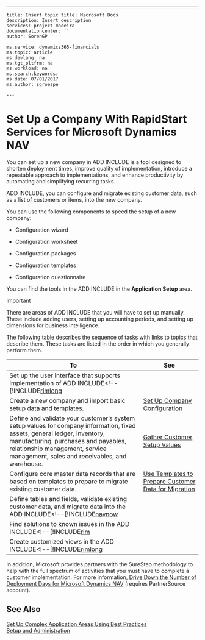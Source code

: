 ---
    title: Insert topic title| Microsoft Docs
    description: Insert description
    services: project-madeira
    documentationcenter: ''
    author: SorenGP

    ms.service: dynamics365-financials
    ms.topic: article
    ms.devlang: na
    ms.tgt_pltfrm: na
    ms.workload: na
    ms.search.keywords:
    ms.date: 07/01/2017
    ms.author: sgroespe

    ---
# Set Up a Company With RapidStart Services for Microsoft Dynamics NAV
You can set up a new company in ADD INCLUDE<!--[!INCLUDE[navnow](../../includes/rim_md.md)]--> is a tool designed to shorten deployment times, improve quality of implementation, introduce a repeatable approach to implementations, and enhance productivity by automating and simplifying recurring tasks.  
  
 ADD INCLUDE<!--[!INCLUDE[rim](../../includes/rim_md.md)]-->, you can configure and migrate existing customer data, such as a list of customers or items, into the new company.  
  
 You can use the following components to speed the setup of a new company:  
  
-   Configuration wizard  
  
-   Configuration worksheet  
  
-   Configuration packages  
  
-   Configuration templates  
  
-   Configuration questionnaire  
  
 You can find the tools in the ADD INCLUDE<!--[!INCLUDE[rtc](../../includes/rtc_md.md)]--> in the **Application Setup** area.  
  
> [!IMPORTANT]  
>  There are areas of ADD INCLUDE<!--[!INCLUDE[navnow](../../includes/navnow_md.md)]--> that you will have to set up manually. These include adding users, setting up accounting periods, and setting up dimensions for business intelligence.  
  
 The following table describes the sequence of tasks with links to topics that describe them. These tasks are listed in the order in which you generally perform them.  
  
|**To**|**See**|  
|------------|-------------|  
|Set up the user interface that supports implementation of ADD INCLUDE<!--[!INCLUDE[rimlong](../../includes/how-to-use-the-rapidstart-services-role-center-to-track-progress.md)|  
|Create a new company and import basic setup data and templates.|[Set Up Company Configuration](../FullExperience/set-up-company-configuration.md)|  
|Define and validate your customer’s system setup values for company information, fixed assets, general ledger, inventory, manufacturing, purchases and payables, relationship management, service management, sales and receivables, and warehouse.|[Gather Customer Setup Values](../FullExperience/gather-customer-setup-values.md)|  
|Configure core master data records that are based on templates to prepare to migrate existing customer data.|[Use Templates to Prepare Customer Data for Migration](../FullExperience/use-templates-to-prepare-customer-data-for-migration.md)|  
|Define tables and fields, validate existing customer data, and migrate data into the ADD INCLUDE<!--[!INCLUDE[navnow](../../includes/migrate-customer-data.md)|  
|Find solutions to known issues in the ADD INCLUDE<!--[!INCLUDE[rim](../../includes/tips-and-tricks-rapidstart-services.md)|  
|Create customized views in the ADD INCLUDE<!--[!INCLUDE[rimlong](../../includes/how-to-create-custom-company-configuration-packages.md)|  
  
 In addition, Microsoft provides partners with the SureStep methodology to help with the full spectrum of activities that you must have to complete a customer implementation. For more information, [Drive Down the Number of Deployment Days for Microsoft Dynamics NAV](http://go.microsoft.com/fwlink/?LinkId=255256) \(requires PartnerSource account\).  
  
## See Also  
 [Set Up Complex Application Areas Using Best Practices](../FullExperience/set-up-complex-application-areas-using-best-practices.md)   
 [Setup and Administration](../FullExperience/setup-and-administration.md)